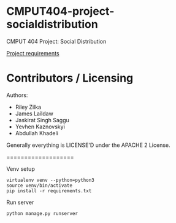 CMPUT404-project-socialdistribution
===================================

CMPUT 404 Project: Social Distribution

[Project requirements](https://github.com/uofa-cmput404/project-socialdistribution/blob/master/project.org) 

Contributors / Licensing
========================

Authors:
    
* Riley Zilka
* James Laildaw
* Jaskirat Singh Saggu
* Yevhen Kaznovskyi
* Abdullah Khadeli

Generally everything is LICENSE'D under the APACHE 2 License.


===================

Venv setup
```
virtualenv venv --python=python3
source venv/bin/activate
pip install -r requirements.txt
```

Run server
```
python manage.py runserver
```